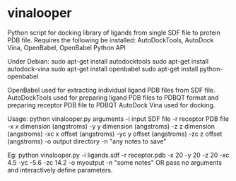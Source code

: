 # vinalooper

Python script for docking library of ligands from single SDF file to protein PDB file.
Requires the following be installed: AutoDockTools, AutoDock Vina, OpenBabel, OpenBabel Python API

Under Debian:
sudo apt-get install autodocktools
sudo apt-get install autodock-vina
sudo apt-get install openbabel
sudo apt-get install python-openbabel

OpenBabel used for extracting individual ligand PDB files from SDF file.
AutoDockTools used for preparing ligand PDB files to PDBQT format and preparing receptor PDB file to PDBQT
AutoDock Vina used for docking.

Usage:
python vinalooper.py arguments
	-i	input SDF file
	-r 	receptor PDB file
	-x	x dimension (angstroms)
	-y	y dimension (angstroms)
	-z	z dimension (angstroms)
	-xc	x offset (angstroms)
	-yc	y offset (angstroms)
	-zc	z offset (angstroms)
	-o	output directory
	-n	"any notes to save"
	
Eg: python vinalooper.py -i ligands.sdf -r receptor.pdb -x 20 -y 20 -z 20 -xc 4.5 -yc -5.6 -zc 14.2 -o myoutput -n "some notes"
OR pass no arguments and interactively define parameters. 	
	
